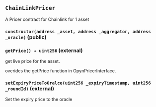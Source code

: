 ## `ChainLinkPricer`

A Pricer contract for Chainlink for 1 asset

### `constructor(address _asset, address _aggregator, address _oracle)` (public)

### `getPrice() → uint256` (external)

get live price for the asset.

overides the getPrice function in OpynPricerInterface.

### `setExpiryPriceToOralce(uint256 _expiryTimestamp, uint256 _roundId)` (external)

Set the expiry price to the oracle
